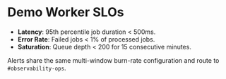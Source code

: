 # Demo Worker SLOs

- **Latency**: 95th percentile job duration < 500ms.
- **Error Rate**: Failed jobs < 1% of processed jobs.
- **Saturation**: Queue depth < 200 for 15 consecutive minutes.

Alerts share the same multi-window burn-rate configuration and route to `#observability-ops`.
